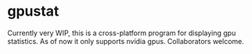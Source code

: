 # gpustat

Currently very WIP, this is a cross-platform program for displaying gpu statistics. As of now it only supports nvidia gpus. Collaborators welcome.
